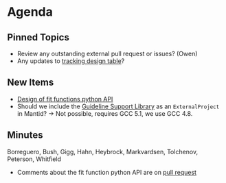 Agenda
======

Pinned Topics
-------------
* Review any outstanding external pull request or issues? (Owen)
* Any updates to [tracking design table](https://github.com/mantidproject/documents/blob/master/Project-Management/TechnicalSteeringCommittee/reports/TSC-TrackingDesignProposals.md)?

New Items
---------
- [Design of fit functions python API](https://github.com/mantidproject/documents/pull/38)
- Should we include the [Guideline Support Library](https://github.com/Microsoft/GSL) as an `ExternalProject` in Mantid? -> Not possible, requires GCC 5.1, we use GCC 4.8.

Minutes
-------
Borreguero, Bush, Gigg, Hahn, Heybrock, Markvardsen, Tolchenov, Peterson, Whitfield

* Comments about the fit function python API are on [pull request](https://github.com/mantidproject/documents/pull/38)
